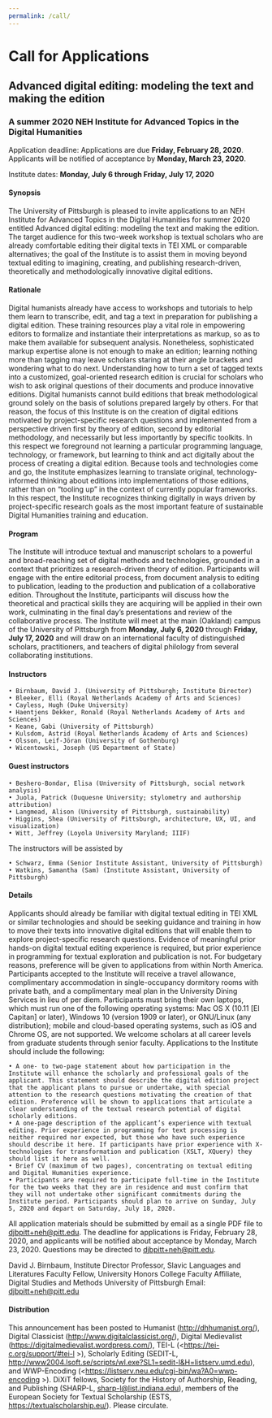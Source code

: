 ```yaml
---
permalink: /call/
---
```


# Call for Applications
## Advanced digital editing: modeling the text and making the edition

### A summer 2020 NEH Institute for Advanced Topics in the Digital Humanities 

Application deadline: Applications are due **Friday, February 28, 2020**. Applicants will be notified of acceptance by **Monday, March 23, 2020**.

Institute dates: **Monday, July 6 through Friday, July 17, 2020**
 
#### Synopsis 

The University of Pittsburgh is pleased to invite applications to an NEH Institute for Advanced Topics in the Digital Humanities for summer 2020 entitled Advanced digital editing: modeling the text and making the edition. The target audience for this two-week workshop is textual scholars who are already comfortable editing their digital texts in TEI XML or comparable alternatives; the goal of the Institute is to assist them in moving beyond textual editing to imagining, creating, and publishing research-driven, theoretically and methodologically innovative digital editions. 

#### Rationale 

Digital humanists already have access to workshops and tutorials to help them learn to transcribe, edit, and tag a text in preparation for publishing a digital edition. These training resources play a vital role in empowering editors to formalize and instantiate their interpretations as markup, so as to make them available for subsequent analysis. Nonetheless, sophisticated markup expertise alone is not enough to make an edition; learning nothing more than tagging may leave scholars staring at their angle brackets and wondering what to do next. Understanding how to turn a set of tagged texts into a customized, goal-oriented research edition is crucial for scholars who wish to ask original questions of their documents and produce innovative editions. Digital humanists cannot build editions that break methodological ground solely on the basis of solutions prepared largely by others. For that reason, the focus of this Institute is on the creation of digital editions motivated by project-specific research questions and implemented from a perspective driven first by theory of edition, second by editorial methodology, and necessarily but less importantly by specific toolkits. In this respect we foreground not learning a particular programming language, technology, or framework, but learning to think and act digitally about the process of creating a digital edition. Because tools and technologies come and go, the Institute emphasizes learning to translate original, technology-informed thinking about editions into implementations of those editions, rather than on “tooling up” in the context of currently popular frameworks. In this respect, the Institute recognizes thinking digitally in ways driven by project-specific research goals as the most important feature of sustainable Digital Humanities training and education. 

#### Program 

The Institute will introduce textual and manuscript scholars to a powerful and broad-reaching set of digital methods and technologies, grounded in a context that prioritizes a research-driven theory of edition. Participants will engage with the entire editorial process, from document analysis to editing to publication, leading to the production and publication of a collaborative edition. Throughout the Institute, participants will discuss how the theoretical and practical skills they are acquiring will be applied in their own work, culminating in the final day’s presentations and review of the collaborative process. The Institute will meet at the main (Oakland) campus of the University of Pittsburgh from **Monday, July 6, 2020** through **Friday, July 17, 2020** and will draw on an international faculty of distinguished scholars, practitioners, and teachers of digital philology from several collaborating institutions. 

#### Instructors 

    • Birnbaum, David J. (University of Pittsburgh; Institute Director) 
    • Bleeker, Elli (Royal Netherlands Academy of Arts and Sciences) 
    • Cayless, Hugh (Duke University) 
    • Haentjens Dekker, Ronald (Royal Netherlands Academy of Arts and Sciences) 
    • Keane, Gabi (University of Pittsburgh) 
    • Kulsdom, Astrid (Royal Netherlands Academy of Arts and Sciences) 
    • Olsson, Leif-Jöran (University of Gothenburg) 
    • Wicentowski, Joseph (US Department of State) 

#### Guest instructors 

    • Beshero-Bondar, Elisa (University of Pittsburgh, social network analysis) 
    • Juola, Patrick (Duquesne University; stylometry and authorship attribution) 
    • Langmead, Alison (University of Pittsburgh, sustainability) 
    • Higgins, Shea (University of Pittsburgh, architecture, UX, UI, and visualization) 
    • Witt, Jeffrey (Loyola University Maryland; IIIF) 

The instructors will be assisted by

    • Schwarz, Emma (Senior Institute Assistant, University of Pittsburgh)
    • Watkins, Samantha (Sam) (Institute Assistant, University of Pittsburgh)

#### Details 

Applicants should already be familiar with digital textual editing in TEI XML or similar technologies and should be seeking guidance and training in how to move their texts into innovative digital editions that will enable them to explore project-specific research questions. Evidence of meaningful prior hands-on digital textual editing experience is required, but prior experience in programming for textual exploration and publication is not. For budgetary reasons, preference will be given to applications from within North America. 
Participants accepted to the Institute will receive a travel allowance, complimentary accommodation in single-occupancy dormitory rooms with private bath, and a complimentary meal plan in the University Dining Services in lieu of per diem. 
Participants must bring their own laptops, which must run one of the following operating systems: Mac OS X (10.11 [El Capitan] or later), Windows 10 (version 1909 or later), or GNU/Linux (any distribution); mobile and cloud-based operating systems, such as iOS and Chrome OS, are not supported. We welcome scholars at all career levels from graduate students through senior faculty. Applications to the Institute should include the following:
 
    • A one- to two-page statement about how participation in the Institute will enhance the scholarly and professional goals of the applicant. This statement should describe the digital edition project that the applicant plans to pursue or undertake, with special attention to the research questions motivating the creation of that edition. Preference will be shown to applications that articulate a clear understanding of the textual research potential of digital scholarly editions. 
    • A one-page description of the applicant’s experience with textual editing. Prior experience in programming for text processing is neither required nor expected, but those who have such experience should describe it here. If participants have prior experience with X-technologies for transformation and publication (XSLT, XQuery) they should list it here as well.
    • Brief CV (maximum of two pages), concentrating on textual editing and Digital Humanities experience. 
    • Participants are required to participate full-time in the Institute for the two weeks that they are in residence and must confirm that they will not undertake other significant commitments during the Institute period. Participants should plan to arrive on Sunday, July 5, 2020 and depart on Saturday, July 18, 2020.

All application materials should be submitted by email as a single PDF file to djbpitt+neh@pitt.edu. The deadline for applications is Friday, February 28, 2020, and applicants will be notified about acceptance by Monday, March 23, 2020. Questions may be directed to djbpitt+neh@pitt.edu.

David J. Birnbaum, Institute Director
Professor, Slavic Languages and Literatures
Faculty Fellow, University Honors College
Faculty Affiliate, Digital Studies and Methods
University of Pittsburgh
Email: djbpitt+neh@pitt.edu 

#### Distribution 

This announcement has been posted to Humanist (<http://dhhumanist.org/>), Digital Classicist (<http://www.digitalclassicist.org/>), Digital Medievalist (<https://digitalmedievalist.wordpress.com/>), TEI-L (<https://tei-c.org/support/#tei-l >), Scholarly Editing (SEDIT-L, http://www2004.lsoft.se/scripts/wl.exe?SL1=sedit-l&H=listserv.umd.edu), and WWP-Encoding (<https://listserv.neu.edu/cgi-bin/wa?A0=wwp-encoding >). DiXiT fellows, Society for the History of Authorship, Reading, and Publishing (SHARP-L, sharp-l@list.indiana.edu), members of the European Society for Textual Scholarship (ESTS, https://textualscholarship.eu/). Please circulate.